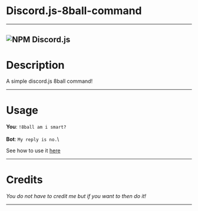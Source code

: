 # Discord.js-8ball-command

---

![NPM Discord.js](https://nodei.co/npm/discord.js.png?downloads=true&stars=true)
---


# Description

A simple discord.js 8ball command!

---

# Usage

**You**: `!8ball am i smart?`\
\
**Bot**: `My reply is no.`\


See how to use it [here](https://codepen.io/kk-designs/pen/BaQyydM, 'See how to use it here')

---

# Credits

*You do not have to credit me but if you want to then do it!*

---

